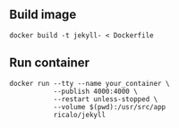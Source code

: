 ## Build image

```
docker build -t jekyll- < Dockerfile
```

## Run container

```
docker run --tty --name your_container \
           --publish 4000:4000 \
           --restart unless-stopped \
           --volume $(pwd):/usr/src/app 
           ricalo/jekyll
```
